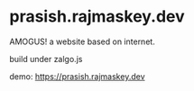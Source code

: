 # prasish.rajmaskey.dev
AMOGUS! a website based on internet.


build under zalgo.js

demo: https://prasish.rajmaskey.dev

